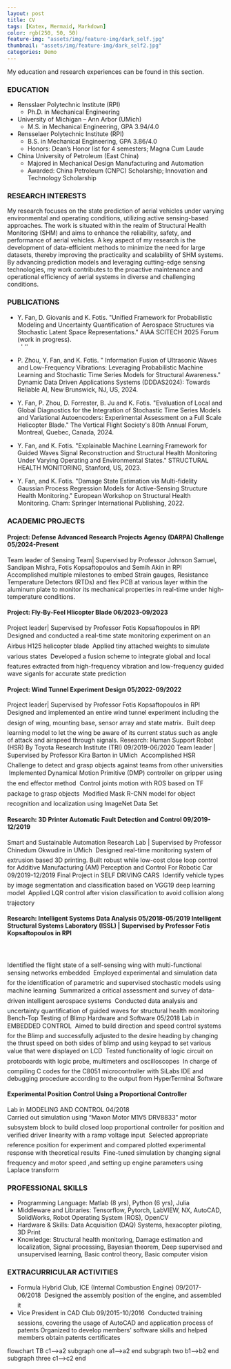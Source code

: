 ```yaml
---
layout: post
title: CV
tags: [Katex, Mermaid, Markdown]
color: rgb(250, 50, 50)
feature-img: "assets/img/feature-img/dark_self.jpg"
thumbnail: "assets/img/feature-img/dark_self2.jpg"
categories: Demo
---
```


My education and research experiences can be found in this section.

### EDUCATION

* Rensslaer Polytechnic Institute (RPI)
    * Ph.D. in Mechanical Engineering
* University of Michigan – Ann Arbor (UMich)
    * M.S. in Mechanical Engineering, GPA 3.94/4.0
* Rensselaer Polytechnic Institute (RPI)
    * B.S. in Mechanical Engineering, GPA 3.86/4.0
    * Honors: Dean’s Honor list for 4 semesters; Magna Cum Laude
* China University of Petroleum (East China)
    * Majored in Mechanical Design Manufacturing and Automation
    * Awarded: China Petroleum (CNPC) Scholarship; Innovation and Technology Scholarship

### RESEARCH INTERESTS

My research focuses on the state prediction of aerial vehicles under varying environmental and operating conditions, utilizing active sensing-based approaches. The work is situated within the realm of Structural Health Monitoring (SHM) and aims to enhance the reliability, safety, and performance of aerial vehicles. A key aspect of my research is the development of data-efficient methods to minimize the need for large datasets, thereby improving the practicality and scalability of SHM systems. By advancing prediction models and leveraging cutting-edge sensing technologies, my work contributes to the proactive maintenance and operational efficiency of aerial systems in diverse and challenging conditions.

### PUBLICATIONS

* Y. Fan, D. Giovanis and K. Fotis. "Unified Framework for Probabilistic Modeling and Uncertainty
Quantification of Aerospace Structures via Stochastic Latent Space Representations." AIAA SCITECH 2025 Forum (work in progress).   
&nbsp;
' ''  
* P. Zhou, Y. Fan, and K. Fotis. " Information Fusion of Ultrasonic Waves and Low-Frequency Vibrations: Leveraging Probabilistic Machine Learning and Stochastic Time Series Models for Structural Awareness." Dynamic Data Driven Applications Systems (DDDAS2024): Towards Reliable AI, New Brunswick, NJ, US, 2024. &nbsp;  

* Y. Fan, P. Zhou, D. Forrester, B. Ju and K. Fotis. "Evaluation of Local and Global Diagnostics for the Integration of Stochastic Time Series Models and Variational Autoencoders: Experimental Assessment on a Full Scale Helicopter Blade." The Vertical Flight Society's 80th Annual Forum, Montreal, Quebec, Canada, 2024. &nbsp;  

* Y. Fan, and K. Fotis. "Explainable Machine Learning Framework for Guided Waves Signal Reconstruction and Structural Health Monitoring Under Varying Operating and Environmental States." STRUCTURAL HEALTH MONITORING, Stanford, US, 2023. &nbsp;  

* Y. Fan, and K. Fotis. "Damage State Estimation via Multi-fidelity Gaussian Process Regression Models for Active-Sensing Structure Health Monitoring." European Workshop on Structural Health Monitoring. Cham: Springer International Publishing, 2022.

### ACADEMIC PROJECTS

#### Project: Defense Advanced Research Projects Agency (DARPA) Challenge 05/2024-Present

Team leader of Sensing Team| Supervised by Professor Johnson Samuel, Sandipan Mishra, Fotis Kopsaftopoulos and Semih Akin in RPI  
Accomplished multiple milestones to embed Strain gauges, Resistance Temperature Detectors (RTDs) and flex PCB at various layer within the aluminum plate to monitor its mechanical properties in real-time under high-temperature conditions.  

####  Project: Fly-By-Feel Hlicopter Blade 06/2023-09/2023

Project leader| Supervised by Professor Fotis Kopsaftopoulos in RPI  
 Designed and conducted a real-time state monitoring experiment on an Airbus H125 helicopter blade
 Applied tiny attached weights to simulate various states
 Developed a fusion scheme to integrate global and local features extracted from high-frequency vibration and low-frequency guided wave siganls for accurate state prediction  

#### Project: Wind Tunnel Experiment Design 05/2022-09/2022

Project leader| Supervised by Professor Fotis Kopsaftopoulos in RPI  
 Designed and implemented an entire wind tunnel experiment including the design of wing, mounting
base, sensor array and state matrix.
 Built deep learning model to let the wing be aware of its current status such as angle of attack and
airspeed through signals.
Research: Human Support Robot (HSR) By Toyota Research Institute (TRI) 09/2019-06/2020 Team leader | Supervised by Professor Kira Barton in UMich
 Accomplished HSR Challenge to detect and grasp objects against teams from other universities
 Implemented Dynamical Motion Primitive (DMP) controller on gripper using the end effector method
 Control joints motion with ROS based on TF package to grasp objects
 Modified Mask R-CNN model for object recognition and localization using ImageNet Data Set  

#### Research: 3D Printer Automatic Fault Detection and Control 09/2019- 12/2019


Smart and Sustainable Automation Research Lab | Supervised by Professor Chinedum Okwudire in UMich   
Designed real-time monitoring system of extrusion based 3D printing. Built robust while low-cost close
loop control for Additive Manufacturing (AM)
Perception and Control For Robotic Car 09/2019-12/2019 Final Project in SELF DRIVING CARS
 Identify vehicle types by image segmentation and classification based on VGG19 deep learning model
 Applied LQR control after vision classification to avoid collision along trajectory  

#### Research: Intelligent Systems Data Analysis 05/2018-05/2019 Intelligent Structural Systems Laboratory (ISSL) | Supervised by Professor Fotis Kopsaftopoulos in RPI


Identified the flight state of a self-sensing wing with multi-functional sensing networks embedded
 Employed experimental and simulation data for the identification of parametric and supervised
stochastic models using machine learning
 Summarized a critical assessment and survey of data-driven intelligent aerospace systems
 Conducted data analysis and uncertainty quantification of guided waves for structural health monitoring
Bench-Top Testing of Blimp Hardware and Software 05/2018 Lab in EMBEDDED CONTROL
 Aimed to build direction and speed control systems for the Blimp and successfully adjusted to the desire
heading by changing the thrust speed on both sides of blimp and using keypad to set various value that
were displayed on LCD
 Tested functionality of logic circuit on protoboards with logic probe, multimeters and oscilloscopes
 In charge of compiling C codes for the C8051 microcontroller with SiLabs IDE and debugging
procedure according to the output from HyperTerminal Software  

#### Experimental Position Control Using a Proportional Controller


Lab in MODELING AND CONTROL 04/2018  
 Carried out simulation using “Maxon Motor M1V5 DRV8833” motor subsystem block to build closed
loop proportional controller for position and verified driver linearity with a ramp voltage input
 Selected appropriate reference position for experiment and compared plotted experimental response
with theoretical results
 Fine-tuned simulation by changing signal frequency and motor speed ,and setting up engine parameters
using Laplace transform  

### PROFESSIONAL SKILLS

* Programming Language: Matlab (8 yrs), Python (6 yrs), Julia
* Middleware and Libraries: Tensorflow, Pytorch, LabVIEW, NX, AutoCAD, SolidWorks, Robot Operating System (ROS), OpenCV
* Hardware & Skills: Data Acquisition (DAQ) Systems, hexacopter piloting, 3D Print
* Knowledge: Structural health monitoring, Damage estimation and localization, Signal processing, Bayesian theorem, Deep supervised and unsupervised learning, Basic control theory, Basic computer vision

### EXTRACURRICULAR ACTIVITIES

* Formula Hybrid Club, ICE (Internal Combustion Engine) 09/2017-06/2018  Designed the assembly position of the engine, and assembled it  
* Vice President in CAD Club 09/2015-10/2016  Conducted training sessions, covering the usage of AutoCAD and application process of patents
Organized to develop members’ software skills and helped members obtain patents certificates
<!-- signal-based state estimation on Structural Healthy Monitoring (SHM). -->
<!-- More colors with less light. Click the **half-moon** most top-right button to turn the lights ON/OFF.
Here is a bit of everything, so you can check how the theme look, have fun! 👌 -->


<!-- # Headers
## Level 2
### Level 3
#### Level 4
##### Level 5
###### Level 6

# [Headers with links](http://localhost)
## [Level 2](http://localhost)
### [Level 3](http://localhost)
#### [Level 4](http://localhost)
##### [Level 5](http://localhost)
###### [Level 6](http://localhost)

## Code highlight
Mode specific code highlighting themes. [Kramdown](https://kramdown.gettalong.org/) which is responsible for the color highlighting may be more limited than your IDE.

```python
#!/usr/bin/env python
"""
Test file for syntax
"""
# TODO: Use dark mode
from sys import os

def foo(bar):
    try:
        print(bar)
    except NameError:
        print("Variable bar is not defined")


class Bar(object):
    def __init__(self):
        foo(1)
        self.octal = '\04'
        self.text = """Example \t\n"""

    def __exit__(self, *args):
        print('exit\u1111\xFF')
        pass

    @staticmethod
    def example():
        assert (1.0 and 2L) or True
        return { "example": [(1,), (r'raw', u'unicode')]}
```

## Tables

| hex | dec | oct |
| -   | -   | -   |
| 0   | 0   | 0   |
| 5   | 5   | 5   |
| A   | 10  | 12  |
| F   | 16  | 20  |
| F5  | 21  | 25  |

## KaTeX

Some KaTeX diagrams to check in dark mode:

$$
\begin{CD}
A @>a>> B \\
@VbVV @AAcA \\
C @= D
\end{CD}
$$

$$\utilde{AB}$$

## Mermaid -->

<div class="mermaid">
flowchart TB
    c1-->a2
    subgraph one
    a1-->a2
    end
    subgraph two
    b1-->b2
    end
    subgraph three
    c1-->c2
    end
</div>
